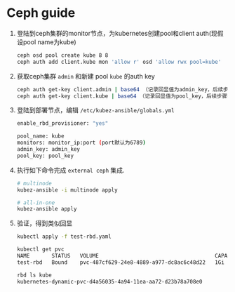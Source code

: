 # Ceph guide

1. 登陆到ceph集群的monitor节点，为kubernetes创建pool和client auth(现假设pool name为kube)

    ``` bash
    ceph osd pool create kube 8 8
    ceph auth add client.kube mon 'allow r' osd 'allow rwx pool=kube'
    ```

2. 获取ceph集群 `admin` 和新建 pool `kube` 的auth key

    ``` bash
    ceph auth get-key client.admin | base64 （记录回显值为admin_key，后续步骤需要用）
    ceph auth get-key client.kube | base64 （记录回显值为pool_key，后续步骤需要用）
    ```

3. 登陆到部署节点，编辑 `/etc/kubez-ansible/globals.yml`

    ``` bash
    enable_rbd_provisioner: "yes"

    pool_name: kube
    monitors: monitor_ip:port (port默认为6789)
    admin_key: admin_key
    pool_key: pool_key
    ```

4. 执行如下命令完成 `external ceph` 集成.

    ``` bash
    # multinode
    kubez-ansible -i multinode apply

    # all-in-one
    kubez-ansible apply
    ```

5. 验证，得到类似回显

    ``` bash
    kubectl apply -f test-rbd.yaml

    kubectl get pvc
    NAME       STATUS   VOLUME                                     CAPACITY   ACCESS MODES   STORAGECLASS   AGE
    test-rbd   Bound    pvc-487cf629-24e8-4889-a977-dc8ac6c48d22   1Gi        RWO            rbd            25m

    rbd ls kube
    kubernetes-dynamic-pvc-d4a56035-4a94-11ea-aa72-d23b78a708e0
    ```
